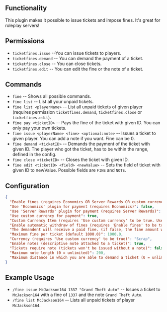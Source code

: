 ## Functionality

This plugin makes it possible to issue tickets and impose fines. It's great for roleplay servers!

## Permissions

- `ticketfines.issue` --You can issue tickets to players.
- `ticketfines.demand` -- You can demand the payment of a ticket.
- `ticketfines.close` -- You can close tickets.
- `ticketfines.edit` -- You can edit the fine or the note of a ticket.

## Commands

- `fine` -- Shows all possible commands.
- `fine list` -- List all your unpaid tickets.
- `fine list <playerName>` -- List all unpaid tickets of given player (requires permission `ticketfines.demand`, `ticketfines.close` or `ticketfines.edit`).
- `fine pay <ticketID>` -- Pays the fine of the ticket with given ID. You can only pay your own tickets.
- `fine issue <playerName> <fine> <optional:note>` -- Issues a ticket to given player. You can add a note if you want. Fine can be 0.
- `fine demand <ticketID>` -- Demands the payment of the ticket with given ID. The player who got the ticket, has to be within the range, defined in the config.
- `fine close <ticketID>` -- Closes the ticket with given ID.
- `fine edit <ticketID> <field> <newValue>` -- Sets the field of ticket with given ID to newValue. Possible fields are `FINE` and `NOTE`.

## Configuration

```json
{
  "Enable fines (requires Economics OR Server Rewards OR custom currency item)": true,
  "Use 'Economics' plugin for payment (requires Economics)": false,
  "Use 'Server Rewards' plugin for payment (requires Server Rewards)": false,
  "Use custom currency for payment": true,
  "Custom Currency Item (requires 'Use custom currency' to be true. Use item shortname)": "scrap",
  "Enable automatic withdraw of fines (requires 'Enable fines' to be true)": false,
  "The demandent will receive a paid fine. (if false, the fine amount will be deleted)": true,
  "Maximum fine per ticket (default 1000.0)": 1000.0,
  "Currency (requires 'Use custom currency' to be true)": "Scrap",
  "Enable notes (descriptive note attached to a ticket)": true,
  "Tickets require note (tickets won't be issued without a note)": false,
  "Maximum note length (0 = unlimited)": 200,
  "Maximum distance in which you are able to demand a ticket (0 = unlimited)": 20
}
```

## Example Usage

- `/fine issue McJackson164 1337 "Grand Theft Auto"` -- Issues a ticket to `McJackson164` with a fine of `1337` and the note `Grand Theft Auto`.
- `/fine list McJackson164` -- Lists all unpaid tickets of player `McJackson164`.